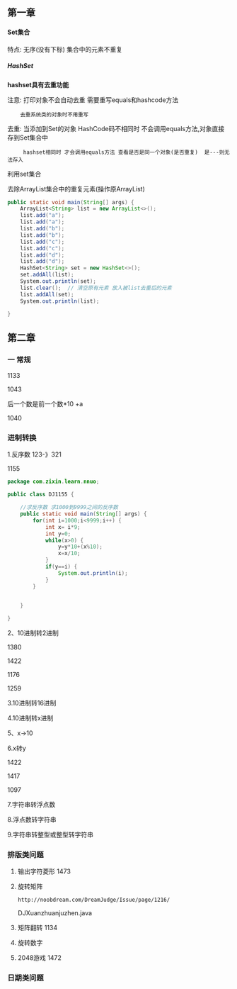 ## 第一章

#### Set集合

特点: 无序(没有下标) 集合中的元素不重复

##### HashSet

**hashset具有去重功能**

注意: 打印对象不会自动去重 需要重写equals和hashcode方法

        去重系统类的对象时不用重写

 去重: 当添加到Set的对象 HashCode码不相同时 不会调用equals方法,对象直接存到Set集合中       

         hashset相同时 才会调用equals方法 查看是否是同一个对象(是否重复)  是---则无法存入
利用set集合 

去除ArrayList集合中的重复元素(操作原ArrayList)

```java
public static void main(String[] args) {
    ArrayList<String> list = new ArrayList<>();
    list.add("a");
    list.add("a");
    list.add("b");
    list.add("b");
    list.add("c");
    list.add("c");
    list.add("d");
    list.add("d");
    HashSet<String> set = new HashSet<>();
    set.addAll(list);
    System.out.println(set);
    list.clear();  // 清空原有元素 放入被list去重后的元素
    list.addAll(set);
    System.out.println(list);

}
```

## 第二章

### 一  常规

1133

1043

后一个数是前一个数*10 +a

1040

### 进制转换

1.反序数     123-》321

1155 

```java
package com.zixin.learn.nnuo;

public class DJ1155 {

	//求反序数 求1000到9999之间的反序数
	public static void main(String[] args) {
		for(int i=1000;i<9999;i++) {
			int x= i*9;
			int y=0;
			while(x>0) {
				y=y*10+(x%10);
				x=x/10;
			}
			if(y==i) {
				System.out.println(i);
			}
		}
		

	}

}

```



2、10进制转2进制

1380

1422

1176

1259

3.10进制转16进制

4.10进制转x进制

5、x->10

6.x转y

1422

1417

1097 

7.字符串转浮点数

8.浮点数转字符串

9.字符串转整型或整型转字符串

### 排版类问题

1. 输出字符菱形  1473

2. 旋转矩阵

   ```
   http://noobdream.com/DreamJudge/Issue/page/1216/
   ```

   DJXuanzhuanjuzhen.java

3. 矩阵翻转 1134

4. 旋转数字

5. 2048游戏     1472

### 日期类问题





